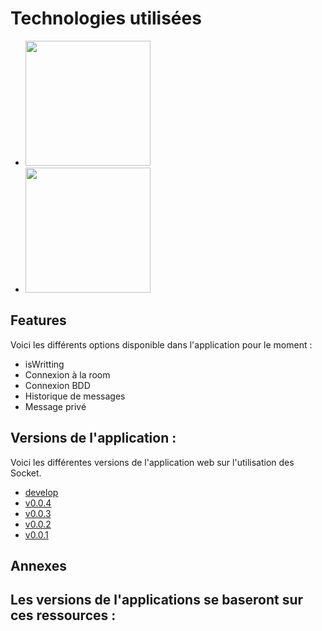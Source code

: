 # Technologies utilisées
- <img src="https://github.com/A1oneeee/Socket.io/assets/116378179/de76923d-2643-4e38-bba0-b48fae8b2386" width="200" />
- <img src="https://blent-learning-user-ressources.s3.eu-west-3.amazonaws.com/training/mongodb/img/mongodb_logo.png" width="200" />

## Features
Voici les différents options disponible dans l'application pour le moment :
- isWritting
- Connexion à la room
- Connexion BDD
- Historique de messages
- Message privé

## Versions de l'application :
Voici les différentes versions de l'application web sur l'utilisation des Socket.
- [develop](https://github.com/A1oneeee/Socket.io/tree/develop)
- [v0.0.4](https://github.com/A1oneeee/Socket.io/tree/version_0.0.4)
- [v0.0.3](https://github.com/A1oneeee/Socket.io/tree/version_0.0.3)
- [v0.0.2](https://github.com/A1oneeee/Socket.io/tree/version_0.0.2)
- [v0.0.1](https://github.com/A1oneeee/Socket.io/tree/version_0.0.1)

## Annexes
Les versions de l'applications se baseront sur ces ressources :
- 
